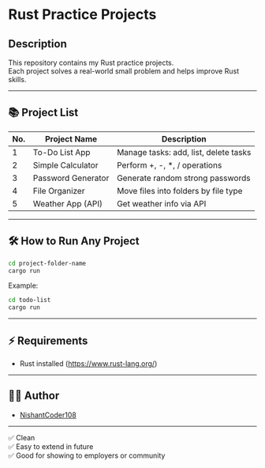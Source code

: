 

# Rust Practice Projects

## Description
This repository contains my Rust practice projects.  
Each project solves a real-world small problem and helps improve Rust skills.

---

## 📚 Project List

| No. | Project Name         | Description                           |
|---- |--------------------- |-------------------------------------- |
| 1   | To-Do List App        | Manage tasks: add, list, delete tasks |
| 2   | Simple Calculator     | Perform +, -, *, / operations         |
| 3   | Password Generator    | Generate random strong passwords      |
| 4   | File Organizer        | Move files into folders by file type  |
| 5   | Weather App (API)     | Get weather info via API              |

---

## 🛠 How to Run Any Project
```bash
cd project-folder-name
cargo run
```

Example:
```bash
cd todo-list
cargo run
```

---

## ⚡ Requirements
- Rust installed (https://www.rust-lang.org/)

---

## 👨‍💻 Author
- [NishantCoder108](https://github.com/NishantCoder108)

---

✅ Clean  
✅ Easy to extend in future  
✅ Good for showing to employers or community

